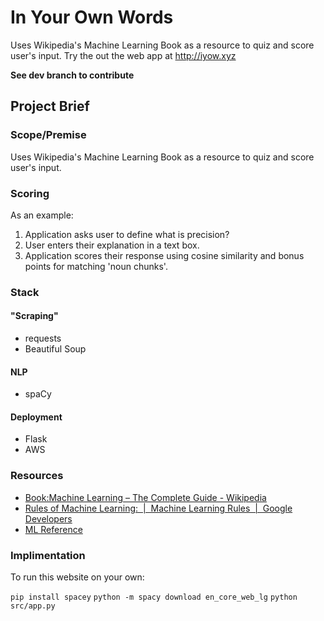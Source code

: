 # In Your Own Words
Uses Wikipedia's Machine Learning Book as a resource to quiz and score user's input.
Try the out the web app at http://iyow.xyz

**See dev branch to contribute**

## Project Brief

### Scope/Premise
Uses Wikipedia's Machine Learning Book as a resource to quiz and score user's input.

### Scoring
As an example:
1. Application asks user to define what is precision?
2. User enters their explanation in a text box.
3. Application scores their response using cosine similarity and bonus points for matching 'noun chunks'.

### Stack
#### "Scraping"
* requests
* Beautiful Soup

#### NLP
* spaCy

#### Deployment
* Flask
* AWS


### Resources
* [Book:Machine Learning – The Complete Guide - Wikipedia](https://en.wikipedia.org/wiki/Book:Machine_Learning_%E2%80%93_The_Complete_Guide)
* [Rules of Machine Learning:  |  Machine Learning Rules  |  Google Developers](https://developers.google.com/machine-learning/rules-of-ml/)
* [ML Reference](http://mlreference.com/)

### Implimentation
To run this website on your own:

`pip install spacey`
`python -m spacy download en_core_web_lg`
`python src/app.py`


